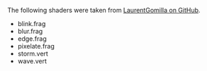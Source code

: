 The following shaders were taken from [LaurentGomilla on GitHub](https://github.com/LaurentGomila/SFML/tree/master/examples/shader/resources).

* blink.frag
* blur.frag
* edge.frag
* pixelate.frag
* storm.vert
* wave.vert